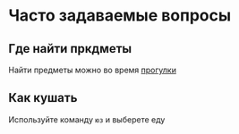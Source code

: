 # Часто задаваемые вопросы

## Где найти пркдметы

Найти предметы можно во время [прогулки](guide.md#прогулка)

## Как кушать

Используйте команду `юз` и выберете еду
